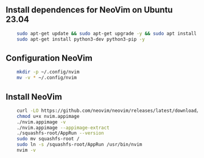 ## Install dependences for NeoVim on Ubuntu 23.04
```bash
    sudo apt-get update && sudo apt-get upgrade -y && sudo apt install libfuse2
    sudo apt-get install python3-dev python3-pip -y
```

## Configuration NeoVim
```bash
    mkdir -p ~/.config/nvim
    mv -v * ~/.config/nvim
```
## Install NeoVim
```bash
    curl -LO https://github.com/neovim/neovim/releases/latest/download/nvim.appimage
    chmod u+x nvim.appimage
    ./nvim.appimage -v
    ./nvim.appimage --appimage-extract
    ./squashfs-root/AppRun --version
    sudo mv squashfs-root /
    sudo ln -s /squashfs-root/AppRun /usr/bin/nvim
    nvim -v
```
